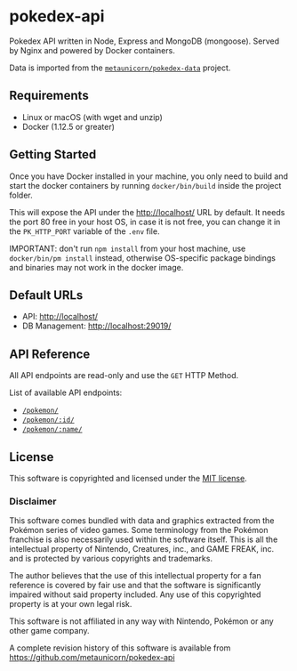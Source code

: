 # pokedex-api
Pokedex API written in Node, Express and MongoDB (mongoose). Served by Nginx and powered by Docker containers.

Data is imported from the [`metaunicorn/pokedex-data`](https://github.com/metaunicorn/pokedex-data) project.

## Requirements

- Linux or macOS (with wget and unzip)
- Docker (1.12.5 or greater)

## Getting Started

Once you have Docker installed in your machine, you only need to build and start the docker containers
by running `docker/bin/build` inside the project folder.

This will expose the API under the [http://localhost/](http://localhost/) URL by default.
It needs the port 80 free in your host OS, in case it is not free, you can change it
in the `PK_HTTP_PORT` variable of the `.env` file.

IMPORTANT: don't run `npm install` from your host machine, use `docker/bin/pm install` instead, otherwise
OS-specific package bindings and binaries may not work in the docker image.

## Default URLs

- API: [http://localhost/](http://localhost/)
- DB Management: [http://localhost:29019/](http://localhost:29019/)


## API Reference

All API endpoints are read-only and use the `GET` HTTP Method.

List of available API endpoints:

- [`/pokemon/`](http://localhost/pokemon/)
- [`/pokemon/:id/`](http://localhost/pokemon/701/)
- [`/pokemon/:name/`](http://localhost/pokemon/hawlucha/)

## License

This software is copyrighted and licensed under the 
[MIT license](https://github.com/metaunicorn/pokedex-api/LICENSE).

### Disclaimer

This software comes bundled with data and graphics extracted from the
Pokémon series of video games. Some terminology from the Pokémon franchise is
also necessarily used within the software itself. This is all the intellectual
property of Nintendo, Creatures, inc., and GAME FREAK, inc. and is protected by
various copyrights and trademarks.

The author believes that the use of this intellectual property for a fan reference
is covered by fair use and that the software is significantly impaired without said
property included. Any use of this copyrighted property is at your own legal risk.

This software is not affiliated in any way with Nintendo,
Pokémon or any other game company.

A complete revision history of this software is available from
https://github.com/metaunicorn/pokedex-api